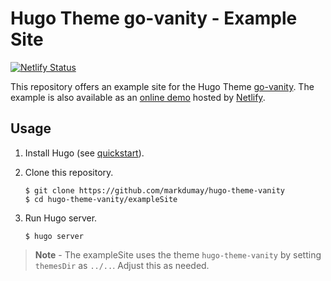 # Hugo Theme go-vanity - Example Site

[![Netlify Status](https://api.netlify.com/api/v1/badges/1c25f6cc-a07e-4437-8fce-fe24a3302130/deploy-status)](https://app.netlify.com/sites/go-vanity-demo/deploys)

This repository offers an example site for the Hugo Theme [go-vanity](https://github.com/markdumay/hugo-theme-vanity). The example is also available as an [online demo][demo] hosted by [Netlify][netlify_url].

## Usage

1. Install Hugo (see [quickstart][hugo_quickstart]).
2. Clone this repository.

    ```console
    $ git clone https://github.com/markdumay/hugo-theme-vanity
    $ cd hugo-theme-vanity/exampleSite
    ```
3. Run Hugo server.

    ```console
    $ hugo server
    ```

> **Note** - The exampleSite uses the theme `hugo-theme-vanity` by setting `themesDir` as `../..`. Adjust this as needed.

<!-- MARKDOWN PUBLIC LINKS -->
[hugo_quickstart]: https://gohugo.io/getting-started/quick-start/
[netlify_url]: https://www.netlify.com

<!-- MARKDOWN MAINTAINED LINKS -->
[demo]: https://go-vanity-demo.markdumay.org/
